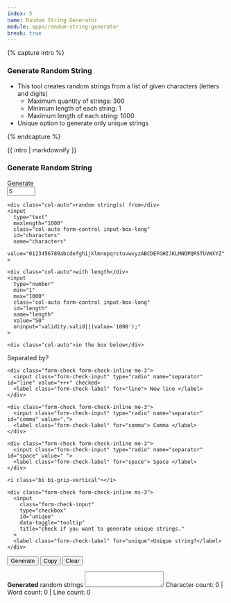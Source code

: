 ```yaml
---
index: 5
name: Random String Generator
module: apps/random-string-generator
break: true
---
```


{% capture intro %}
### Generate Random String
<!-- separator -->
- This tool creates random strings from a list of given characters (letters and digits)
    - Maximum quantity of strings: 300
    - Minimum length of each string: 1
    - Maximum length of each string: 1000
- Unique option to generate only unique strings
<!-- separator -->
{% endcapture %}

<div class="tool-wrapper mb-4">
  {{ intro | markdownify }}
</div>

<div class="tool-wrapper">
  <h3>Generate Random String</h3>
  <div class="row no-gutters align-items-center my-3">
    <div class="col-auto">Generate</div>
    <input
      type="number"
      min="1"
      max="300"
      class="col-auto form-control input-box-short"
      id="num"
      name="num"
      value="5"
      oninput="validity.valid||(value='300');"
    >

    <div class="col-auto">random string(s) from</div>
    <input
      type="text"
      maxlength="1000"
      class="col-auto form-control input-box-long"
      id="characters"
      name="characters"
      value="0123456789abcdefghijklmnopqrstuvwxyzABCDEFGHIJKLMNOPQRSTUVWXYZ"
    >

    <div class="col-auto">with length</div>
    <input
      type="number"
      min="1"
      max="1000"
      class="col-auto form-control input-box-long"
      id="length"
      name="length"
      value="50"
      oninput="validity.valid||(value='1000');"
    >

    <div class="col-auto">in the box below</div>
  </div>

  <div class="no-gutters mb-3">
    <span class="me-3">Separated by?</span>

    <div class="form-check form-check-inline me-3">
      <input class="form-check-input" type="radio" name="separator" id="line" value="+++" checked>
      <label class="form-check-label" for="line"> New line </label>
    </div>

    <div class="form-check form-check-inline me-3">
      <input class="form-check-input" type="radio" name="separator" id="comma" value=",">
      <label class="form-check-label" for="comma"> Comma </label>
    </div>

    <div class="form-check form-check-inline me-3">
      <input class="form-check-input" type="radio" name="separator" id="space" value=" ">
      <label class="form-check-label" for="space"> Space </label>
    </div>

    <i class="bi bi-grip-vertical"></i>

    <div class="form-check form-check-inline ms-3">
      <input
        class="form-check-input"
        type="checkbox"
        id="unique"
        data-toggle="tooltip"
        title="check if you want to generate unique strings."
      >
      <label class="form-check-label" for="unique">Unique string?</label>
    </div>
  </div>

  <button id="generate" type="button" class="btn btn-outline-dark">Generate</button>
  <button id="copy" type="button" class="btn btn-outline-dark">Copy</button>
  <button id="clear" type="button" class="btn btn-outline-dark">Clear</button>
  <div id="alert" class="alert mt-2" role="alert" style="display: none"></div>

  <div class="no-gutters mt-3">
    <label class="form-label" for="result"><strong>Generated</strong> random strings</label>
    <textarea type="text" id="result" name="result"></textarea>
    <label id="counter" class="form-label" for="result">Character count: 0 | Word count: 0 | Line count: 0</label>
  </div>
</div>
